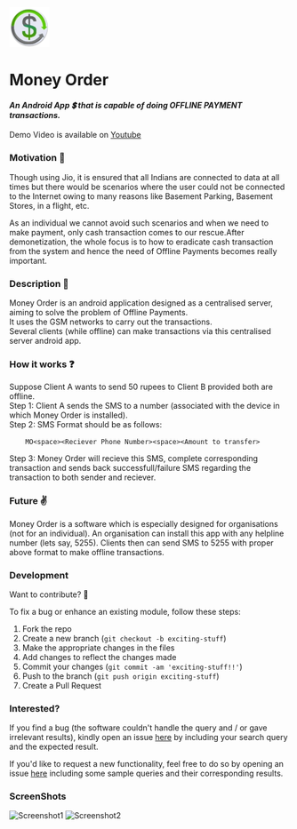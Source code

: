 ![Money Order Logo](/app/src/main/res/mipmap-hdpi/ic_launcher.png)  
# Money Order  
  
#### __*An Android App :heavy_dollar_sign: that is capable of doing OFFLINE PAYMENT transactions.*__  
  
Demo Video is available on [Youtube](https://www.youtube.com/watch?v=Ndd-LEJpvgA) 
  
  
  
### Motivation :muscle:    
Though using Jio, it is ensured that all Indians are connected to data at all times but there would be scenarios where the user could not be connected to the Internet owing to many reasons like Basement Parking, Basement Stores, in a flight, etc.  
  
  
As an individual we cannot avoid such scenarios and when we need to make payment, only cash transaction comes to our rescue.After demonetization, the whole focus is to how to eradicate cash transaction from the system and hence the need of Offline Payments becomes really important.  
  
  
  
### Description :ledger:    
Money Order is an android application designed as a centralised server, aiming to solve the problem of Offline Payments.  
It uses the GSM networks to carry out the transactions.  
Several clients (while offline) can make transactions via this centralised server android app.  
  
  
  
### How it works :question:  
Suppose Client A wants to send 50 rupees to Client B provided both are offline.  
Step 1: Client A sends the SMS to a number (associated with the device in which Money Order is installed).  
Step 2: SMS Format should be as follows:  
  
        MO<space><Reciever Phone Number><space><Amount to transfer>  
Step 3: Money Order will recieve this SMS, complete corresponding transaction and sends back successfull/failure SMS regarding the transaction to both sender and reciever.  
  
  
  
### Future :v:  
Money Order is a software which is especially designed for organisations (not for an individual). An organisation can install this app with any helpline number (lets say, 5255). Clients then can send SMS to 5255 with proper above format to make offline transactions.  
  
  
  
### Development  
  
Want to contribute? **:pencil:**  
  
To fix a bug or enhance an existing module, follow these steps:  
  
1. Fork the repo
2. Create a new branch (`git checkout -b exciting-stuff`)
3. Make the appropriate changes in the files
4. Add changes to reflect the changes made
5. Commit your changes (`git commit -am 'exciting-stuff!!'`)
6. Push to the branch (`git push origin exciting-stuff`)
7. Create a Pull Request  
  
  
### Interested?  
  
If you find a bug (the software couldn't handle the query and / or gave irrelevant results), kindly open an issue [here](https://github.com/thegenuinegourav/Money-Order/issues/new) by including your search query and the expected result.  
  
If you'd like to request a new functionality, feel free to do so by opening an issue [here](https://github.com/thegenuinegourav/Money-Order/issues/new) including some sample queries and their corresponding results.  
  
  
  
### ScreenShots  
  
  
![Screenshot1](https://github.com/thegenuinegourav/Money-Order/blob/master/Screenshots/Screenshot_2017-05-08-01-35-20.png) ![Screenshot2](https://github.com/thegenuinegourav/Money-Order/blob/master/Screenshots/Screenshot_2017-05-08-01-35-30.png)  
  
  
